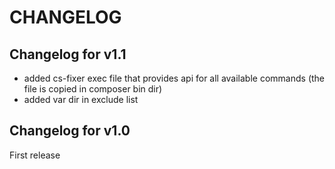 CHANGELOG
==========================

Changelog for v1.1
--------------------

* added cs-fixer exec file that provides api for all available commands (the file is copied in composer bin dir)
* added var dir in exclude list

Changelog for v1.0
------------------

First release

